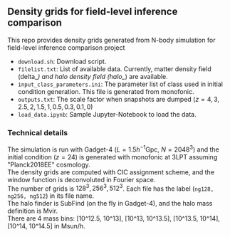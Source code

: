## Density grids for field-level inference comparison
This repo provides density grids generated from N-body simulation for field-level inference comparison project

* `download.sh`: Download script.
* `filelist.txt`: List of available data. Currently, matter density field (delta_*) and halo density field (halo_*) are available.
* `input_class_parameters.ini`: The parameter list of class used in initial condition generation. This file is generated from monofonic.
* `outputs.txt`: The scale factor when snapshots are dumped ($z = 4, 3, 2.5, 2, 1.5, 1, 0.5, 0.3, 0.1, 0$)
* `load_data.ipynb`: Sample Jupyter-Notebook to load the data.


### Technical details
The simulation is run with Gadget-4 ($L = 1.5 h^{-1} \mathrm{Gpc},\ N = 2048^3$)
and the initial condition ($z = 24$) is generated with monofonic at 3LPT assuming "Planck2018EE" cosmology.  
The density grids are computed with CIC assignment scheme, and the window function is deconvoluted in Fourier space.  
The number of grids is $128^3, 256^3, 512^3$. Each file has the label (`ng128, ng256, ng512`) in its file name.  
The halo finder is SubFind (on the fly in Gadget-4), and the halo mass definition is Mvir.  
There are 4 mass bins: [10^12.5, 10^13], [10^13, 10^13.5], [10^13.5, 10^14], [10^14, 10^14.5] in Msun/h.
